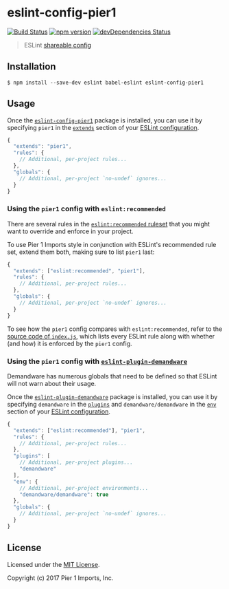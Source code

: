 # eslint-config-pier1

[![Build Status](https://travis-ci.org/pier1/eslint-config-pier1.svg?branch=master)](https://travis-ci.org/pier1/eslint-config-pier1)
[![npm version](https://img.shields.io/npm/v/bootstrap.svg)](https://www.npmjs.com/package/eslint-config-pier1)
[![devDependencies Status](https://david-dm.org/ariyalabs/eslint-plugin-demandware/dev-status.svg)](https://david-dm.org/pier1/eslint-config-pier1?type=dev)

> ESLint [shareable config](http://eslint.org/docs/developer-guide/shareable-configs.html)


## Installation

```
$ npm install --save-dev eslint babel-eslint eslint-config-pier1
```


## Usage

Once the [`eslint-config-pier1`](http://github.com/Pier1/eslint-config-pier1) package is installed, you can use it by specifying `pier1` in the [`extends`](http://eslint.org/docs/user-guide/configuring#extending-configuration-files) section of your [ESLint configuration](http://eslint.org/docs/user-guide/configuring).

```js
{
  "extends": "pier1",
  "rules": {
    // Additional, per-project rules...
  },
  "globals": {
    // Additional, per-project `no-undef` ignores...
  }
}
```

### Using the `pier1` config with `eslint:recommended`

There are several rules in the [`eslint:recommended` ruleset](http://eslint.org/docs/rules/) that you might want to override and enforce in your project.

To use Pier 1 Imports style in conjunction with ESLint's recommended rule set, extend them both, making sure to list `pier1` last:

```js
{
  "extends": ["eslint:recommended", "pier1"],
  "rules": {
    // Additional, per-project rules...
  },
  "globals": {
    // Additional, per-project `no-undef` ignores...
  }
}
```

To see how the `pier1` config compares with `eslint:recommended`, refer to the [source code of `index.js`](https://github.com/pier1/eslint-config-pier1/blob/master/index.js), which lists every ESLint rule along with whether (and how) it is enforced by the `pier1` config.

### Using the `pier1` config with [`eslint-plugin-demandware`](http://github.com/ariyalabs/eslint-plugin-demandware)

Demandware has numerous globals that need to be defined so that ESLint will not warn about their usage.

Once the [`eslint-plugin-demandware`](http://github.com/ariyalabs/eslint-plugin-demandware) package is installed, you can use it by specifying `demandware` in the [`plugins`](http://eslint.org/docs/user-guide/configuring#configuring-plugins) and `demandware/demandware` in the [`env`](http://eslint.org/docs/user-guide/configuring#specifying-environments) section of your [ESLint configuration](http://eslint.org/docs/user-guide/configuring).

```js
{
  "extends": ["eslint:recommended"], "pier1",
  "rules": {
    // Additional, per-project rules...
  },
  "plugins": [
    // Additional, per-project plugins...
    "demandware"
  ],
  "env": {
    // Additional, per-project environments...
    "demandware/demandware": true
  },
  "globals": {
    // Additional, per-project `no-undef` ignores...
  }
}
```

## License

Licensed under the [MIT License](LICENSE).

Copyright (c) 2017 Pier 1 Imports, Inc.
